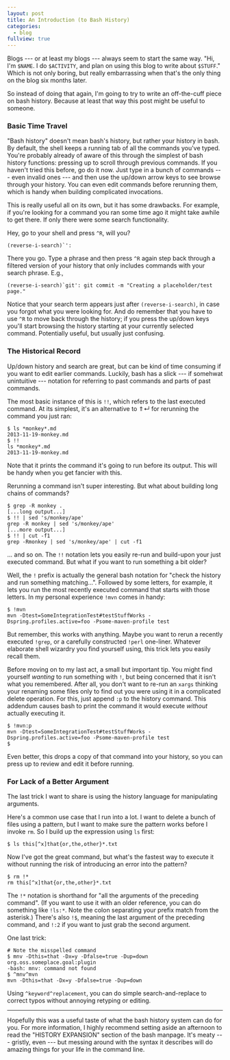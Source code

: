 ```yaml
---
layout: post
title: An Introduction (to Bash History)
categories:
  - blog
fullview: true
---
```


Blogs --- or at least my blogs --- always seem to start the same way. "Hi,
I'm `$NAME`. I do `$ACTIVITY`, and plan on using this blog to write about
`$STUFF`." Which is not only boring, but really embarrassing when that's
the only thing on the blog six months later.

So instead of doing that again, I'm going to try to write an off-the-cuff
piece on bash history. Because at least that way this post might be useful
to someone.

### Basic Time Travel

"Bash history" doesn't mean bash's history, but rather your history in
bash. By default, the shell keeps a running tab of all the commands you've
typed. You're probably already of aware of this through the simplest of
bash history functions: pressing up to scroll through previous commands. If
you haven't tried this before, go do it now. Just type in a bunch of
commands --- even invalid ones --- and then use the up/down arrow keys to
see browse through your history. You can even edit commands before
rerunning them, which is handy when building complicated invocations.

This is really useful all on its own, but it has some drawbacks. For
example, if you're looking for a command you ran some time ago it might
take awhile to get there. If only there were some search functionality.

Hey, go to your shell and press `^R`, will you?

    (reverse-i-search)`':

There you go. Type a phrase and then press `^R` again step back through
a filtered version of your history that only includes commands with your
search phrase. E.g.,

    (reverse-i-search)`git': git commit -m "Creating a placeholder/test page."

Notice that your search term appears just after `(reverse-i-search)`, in
case you forgot what you were looking for. And do remember that you have to
use `^R` to move back through the history; if you press the up/down keys
you'll start browsing the history starting at your currently selected
command. Potentially useful, but usually just confusing.

### The Historical Record

Up/down history and search are great, but can be kind of time consuming if
you want to edit earlier commands. Luckily, bash has a slick --- if
somehwat unintuitive --- notation for referring to past commands and parts
of past commands.

The most basic instance of this is `!!`, which refers to the last executed
command. At its simplest, it's an alternative to &uArr;&crarr; for
rerunning the command you just ran:

    $ ls *monkey*.md
    2013-11-19-monkey.md
    $ !!
    ls *monkey*.md
    2013-11-19-monkey.md

Note that it prints the command it's going to run before its output. This
will be handy when you get fancier with this.

Rerunning a command isn't super interesting. But what about building long
chains of commands?

    $ grep -R monkey .
    [...long output...]
    $ !! | sed 's/monkey/ape'
    grep -R monkey | sed 's/monkey/ape'
    [...more output...]
    $ !! | cut -f1
    grep -Rmonkey | sed 's/monkey/ape' | cut -f1

... and so on. The `!!` notation lets you easily re-run and build-upon your
just executed command. But what if you want to run something a bit older?

Well, the `!` prefix is actually the general bash notation for "check the
history and run something matching...". Followed by some letters, for
example, it lets you run the most recently executed command that starts
with those letters. In my personal experience `!mvn` comes in handy:

    $ !mvn
    mvn -Dtest=SomeIntegrationTest#testStuffWorks -Dspring.profiles.active=foo -Psome-maven-profile test

But remember, this works with anything. Maybe you want to rerun a recently
executed `!grep`, or a carefully constructed `!perl` one-liner. Whatever
elaborate shell wizardry you find yourself using, this trick lets you
easily recall them.

Before moving on to my last act, a small but important tip. You might find
yourself *wanting* to run something with `!`, but being concerned that it
isn't what you remembered. After all, you don't want to re-run an `xargs`
thinking your renaming some files only to find out you were using it in
a complicated delete operation. For this, just append `:p` to the history
command. This addendum causes bash to print the command it would execute
*without* actually executing it.

    $ !mvn:p
    mvn -Dtest=SomeIntegrationTest#testStuffWorks -Dspring.profiles.active=foo -Psome-maven-profile test
    $ 

Even better, this drops a copy of that command into your history, so you
can press up to review and edit it before running.

### For Lack of a Better Argument

The last trick I want to share is using the history language for
manipulating arguments.

Here's a common use case that I run into a lot. I want to delete a bunch of
files using a pattern, but I want to make sure the pattern works before
I invoke `rm`. So I build up the expression using `ls` first:

    $ ls this[^x]that{or,the,other}*.txt

Now I've got the great command, but what's the fastest way to execute it
without running the risk of introducing an error into the pattern?

    $ rm !*
    rm this[^x]that{or,the,other}*.txt

The `!*` notation is shorthand for "all the arguments of the preceding
command". (If you want to use it with an older reference, you can do
something like `!ls:*`. Note the colon separating your prefix match from
the asterisk.) There's also `!$`, meaning the last argument of the
preceding command, and `!:2` if you want to just grab the second argument.

One last trick:

    # Note the misspelled command
    $ mnv -Dthis=that -Dx=y -Dfalse=true -Dup=down
    org.oss.someplace.goal:plugin
    -bash: mnv: command not found
    $ ^mnv^mvn
    mvn -Dthis=that -Dx=y -Dfalse=true -Dup=down

Using `^keyword^replacement`, you can do simple search-and-replace to
correct typos without annoying retyping or editing.

---

Hopefully this was a useful taste of what the bash history system can do
for you. For more information, I highly recommend setting aside an
afternoon to read the "HISTORY EXPANSION" section of the bash manpage. It's
meaty --- gristly, even --- but messing around with the syntax it describes
will do amazing things for your life in the command line.
